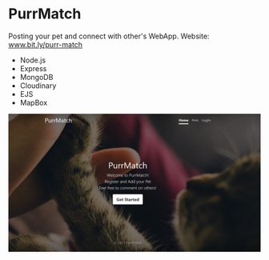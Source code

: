 # PurrMatch
Posting your pet and connect with other's WebApp.
Website: www.bit.ly/purr-match
- Node.js
- Express
- MongoDB
- Cloudinary
- EJS
- MapBox

![full](https://github.com/Klngzk/PurrMatch/blob/main/readme_imgs/Screenshot%202022-01-24%20030047.png?raw=true)
